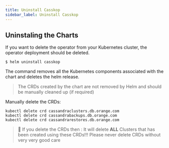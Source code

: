 ```yaml
---
title: Uninstall Casskop
sidebar_label: Uninstall Casskop
---
```


## Uninstaling the Charts

If you want to delete the operator from your Kubernetes cluster, the operator deployment 
should be deleted.

```
$ helm uninstall casskop
```
The command removes all the Kubernetes components associated with the chart and deletes the helm release.

> The CRDs created by the chart are not removed by Helm and should be manually cleaned up (if required)

Manually delete the CRDs:
```
kubectl delete crd cassandraclusters.db.orange.com
kubectl delete crd cassandrabackups.db.orange.com
kubectl delete crd cassandrarestores.db.orange.com
```

> :triangular_flag_on_post: If you delete the CRDs then : It will delete **ALL** Clusters that has been created using these CRDs!!!
> Please never delete CRDs without very very good care

